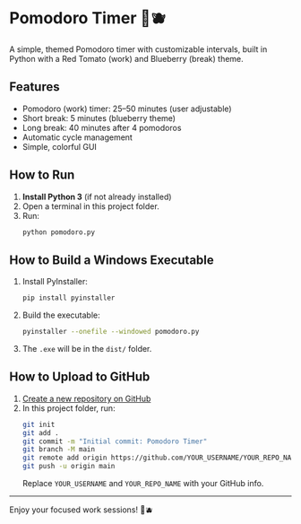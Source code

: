 # Pomodoro Timer 🍅🫐

A simple, themed Pomodoro timer with customizable intervals, built in Python with a Red Tomato (work) and Blueberry (break) theme.

## Features
- Pomodoro (work) timer: 25–50 minutes (user adjustable)
- Short break: 5 minutes (blueberry theme)
- Long break: 40 minutes after 4 pomodoros
- Automatic cycle management
- Simple, colorful GUI

## How to Run

1. **Install Python 3** (if not already installed)
2. Open a terminal in this project folder.
3. Run:
   ```bash
   python pomodoro.py
   ```

## How to Build a Windows Executable

1. Install PyInstaller:
   ```bash
   pip install pyinstaller
   ```
2. Build the executable:
   ```bash
   pyinstaller --onefile --windowed pomodoro.py
   ```
3. The `.exe` will be in the `dist/` folder.

## How to Upload to GitHub

1. [Create a new repository on GitHub](https://github.com/new)
2. In this project folder, run:
   ```bash
   git init
   git add .
   git commit -m "Initial commit: Pomodoro Timer"
   git branch -M main
   git remote add origin https://github.com/YOUR_USERNAME/YOUR_REPO_NAME.git
   git push -u origin main
   ```
   Replace `YOUR_USERNAME` and `YOUR_REPO_NAME` with your GitHub info.

---
Enjoy your focused work sessions! 🍅🫐 